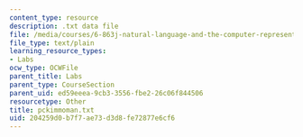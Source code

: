 ```yaml
---
content_type: resource
description: .txt data file
file: /media/courses/6-863j-natural-language-and-the-computer-representation-of-knowledge-spring-2003/204259d0b7f7ae73d3d8fe72877e6cf6_pckimmoman.txt
file_type: text/plain
learning_resource_types:
- Labs
ocw_type: OCWFile
parent_title: Labs
parent_type: CourseSection
parent_uid: ed59eeea-9cb3-3556-fbe2-26c06f844506
resourcetype: Other
title: pckimmoman.txt
uid: 204259d0-b7f7-ae73-d3d8-fe72877e6cf6
---
```

